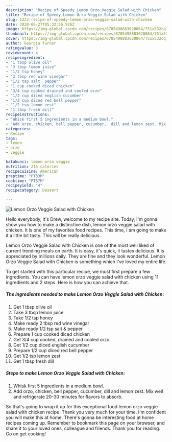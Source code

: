 ```yaml
---
description: "Recipe of Speedy Lemon Orzo Veggie Salad with Chicken"
title: "Recipe of Speedy Lemon Orzo Veggie Salad with Chicken"
slug: 1223-recipe-of-speedy-lemon-orzo-veggie-salad-with-chicken
date: 2020-06-27T05:32:56.926Z
image: https://img-global.cpcdn.com/recipes/6705498883620864/751x532cq70/lemon-orzo-veggie-salad-with-chicken-recipe-main-photo.jpg
thumbnail: https://img-global.cpcdn.com/recipes/6705498883620864/751x532cq70/lemon-orzo-veggie-salad-with-chicken-recipe-main-photo.jpg
cover: https://img-global.cpcdn.com/recipes/6705498883620864/751x532cq70/lemon-orzo-veggie-salad-with-chicken-recipe-main-photo.jpg
author: Georgia Turner
ratingvalue: 3
reviewcount: 4
recipeingredient:
- "1 tbsp olive oil"
- "3 tbsp lemon juice"
- "1/2 tsp honey"
- "2 tbsp red wine vinegar"
- "1/2 tsp salt  pepper"
- "1 cup cooked diced chicken"
- "3/4 cup cooked drained and cooled orzo"
- "1/2 cup diced english cucumber"
- "1/2 cup diced red bell pepper"
- "1/2 tsp lemon zest"
- "1 tbsp fresh dill"
recipeinstructions:
- "Whisk first 5 ingredients in a medium bowl."
- "Add orzo, chicken, bell pepper, cucumber,  dill and lemon zest. Mix well and refrigerate 20-30 minutes for flavors to absorb."
categories:
- Recipe
tags:
- lemon
- orzo
- veggie

katakunci: lemon orzo veggie 
nutrition: 215 calories
recipecuisine: American
preptime: "PT33M"
cooktime: "PT57M"
recipeyield: "4"
recipecategory: Dessert

---
```



![Lemon Orzo Veggie Salad with Chicken](https://img-global.cpcdn.com/recipes/6705498883620864/751x532cq70/lemon-orzo-veggie-salad-with-chicken-recipe-main-photo.jpg)

Hello everybody, it's Drew, welcome to my recipe site. Today, I'm gonna show you how to make a distinctive dish, lemon orzo veggie salad with chicken. It is one of my favorites food recipes. This time, I am going to make it a little bit tasty. This will be really delicious.

Lemon Orzo Veggie Salad with Chicken is one of the most well liked of current trending meals on earth. It is easy, it's quick, it tastes delicious. It is appreciated by millions daily. They are fine and they look wonderful. Lemon Orzo Veggie Salad with Chicken is something which I've loved my entire life.




To get started with this particular recipe, we must first prepare a few ingredients. You can have lemon orzo veggie salad with chicken using 11 ingredients and 2 steps. Here is how you can achieve that.

<!--inarticleads1-->

##### The ingredients needed to make Lemon Orzo Veggie Salad with Chicken:

1. Get 1 tbsp olive oil
1. Take 3 tbsp lemon juice
1. Take 1/2 tsp honey
1. Make ready 2 tbsp red wine vinegar
1. Make ready 1/2 tsp salt &amp; pepper
1. Prepare 1 cup cooked diced chicken
1. Get 3/4 cup cooked, drained and cooled orzo
1. Get 1/2 cup diced english cucumber
1. Prepare 1/2 cup diced red bell pepper
1. Get 1/2 tsp lemon zest
1. Get 1 tbsp fresh dill




<!--inarticleads2-->

##### Steps to make Lemon Orzo Veggie Salad with Chicken:

1. Whisk first 5 ingredients in a medium bowl.
1. Add orzo, chicken, bell pepper, cucumber,  dill and lemon zest. Mix well and refrigerate 20-30 minutes for flavors to absorb.




So that's going to wrap it up for this exceptional food lemon orzo veggie salad with chicken recipe. Thank you very much for your time. I'm confident you will make this at home. There's gonna be interesting food at home recipes coming up. Remember to bookmark this page on your browser, and share it to your loved ones, colleague and friends. Thank you for reading. Go on get cooking!
